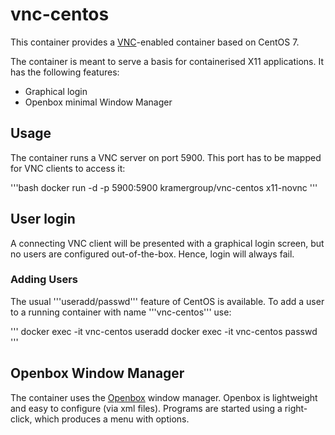 # vnc-centos

This container provides a [VNC](https://en.wikipedia.org/wiki/Virtual_Network_Computing)-enabled container based on CentOS 7.

The container is meant to serve a basis for containerised X11 applications. It has the following features:

- Graphical login
- Openbox minimal Window Manager

## Usage

The container runs a VNC server on port 5900. This port has to be mapped for VNC clients to access it:

'''bash
docker run -d -p 5900:5900 kramergroup/vnc-centos x11-novnc
'''

## User login

A connecting VNC client will be presented with a graphical login screen, but no users are configured out-of-the-box. Hence, login will
always fail.

### Adding Users

The usual '''useradd/passwd''' feature of CentOS is available. To add a user to a running container with name '''vnc-centos''' use:

'''
docker exec -it vnc-centos useradd <username>
docker exec -it vnc-centos passwd <username>
'''

## Openbox Window Manager

The container uses the [Openbox](https://en.wikipedia.org/wiki/Openbox) window manager.
Openbox is lightweight and easy to configure (via xml files). Programs are started using a right-click, which produces a menu with options. 
